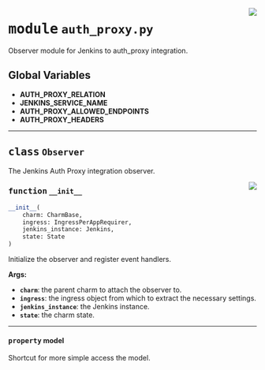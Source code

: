 <!-- markdownlint-disable -->

<a href="../src/auth_proxy.py#L0"><img align="right" style="float:right;" src="https://img.shields.io/badge/-source-cccccc?style=flat-square"></a>

# <kbd>module</kbd> `auth_proxy.py`
Observer module for Jenkins to auth_proxy integration. 

**Global Variables**
---------------
- **AUTH_PROXY_RELATION**
- **JENKINS_SERVICE_NAME**
- **AUTH_PROXY_ALLOWED_ENDPOINTS**
- **AUTH_PROXY_HEADERS**


---

## <kbd>class</kbd> `Observer`
The Jenkins Auth Proxy integration observer. 

<a href="../src/auth_proxy.py#L27"><img align="right" style="float:right;" src="https://img.shields.io/badge/-source-cccccc?style=flat-square"></a>

### <kbd>function</kbd> `__init__`

```python
__init__(
    charm: CharmBase,
    ingress: IngressPerAppRequirer,
    jenkins_instance: Jenkins,
    state: State
)
```

Initialize the observer and register event handlers. 



**Args:**
 
 - <b>`charm`</b>:  the parent charm to attach the observer to. 
 - <b>`ingress`</b>:  the ingress object from which to extract the necessary settings. 
 - <b>`jenkins_instance`</b>:  the Jenkins instance. 
 - <b>`state`</b>:  the charm state. 


---

#### <kbd>property</kbd> model

Shortcut for more simple access the model. 




